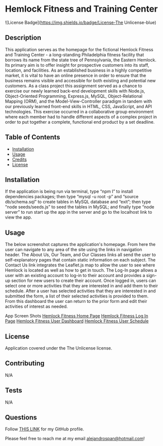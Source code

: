 
  <!-- adding project tittle from user entered input data -->
  # Hemlock Fitness and Training Center

  <!-- adding license badge from user selected input data near the top of the README -->
  <!-- condition to check for the project license to display the license badge, if not license, then return an empty string -->
  ![License Badge](https://img.shields.io/badge/License-The Unlicense-blue)

  ## Description
  <!-- adding project description from user entered input data -->
  This application serves as the homepage for the fictional Hemlock Fitness and Training Center - a long-standing Philadelphia fitness facility that borrows its name from the state tree of Pennsylvania, the Eastern Hemlock. Its primary aim is to offer insight for prospective customers into its staff, location, and facilities. As an established business in a highly competitive market, it is vital to have an online presence in order to ensure that the business remains visible and accessible for both existing and potential new customers. As a class project this assignment served as a chance to exercise our newly learned back-end development skills with Node.js, Object-Oriented Programming, Express.js, MySQL, Object-Relational Mapping (ORM), and the Model-View-Controller paradigm in tandem with our previously learned front-end skills in HTML, CSS, JavaScript, and API technologies. This exercise occurred in a collaborative group environment where each member had to handle different aspects of a complex project in order to put together a complete, functional end product by a set deadline.

  ## Table of Contents
         
  - [Installation](#installation)
  - [Usage](#usage)
  - [Credits](#credits)
  - [License](#license)
  
  ## Installation
  <!-- adding project installation instructions from user entered input data -->
  If the application is being run via terminal, type “npm I” to install dependencies packages; then type “mysql -u root -p” and “source db/schema.sql” to create tables in MySQL database and “exit”; then type “node seeds/seeds.js” to seed the tables in MySQL; and finally type “node server” to run start up the app in the server and go to the localhost link to view the app. 
         
  ## Usage
  <!-- adding project usage from user entered input data -->
  The below screenshot captures the application's homepage. From here the user can navigate to any area of the site using the links in navigation header. The About Us, Our Team, and Our Classes links all send the user to self-explanatory pages that contain static information on each subject. The Contact Us link integrates the Leaflet.js map to allow the user to see where Hemlock is located as well as how to get in touch.  The Log-In page allows a user with an existing account to log-in to their account and provides a sign-up section for new users to create their account.  Once logged in, users can select one or more activities that they are interested in and add them to their schedule.  After a user has selected activities that they are interested in and submitted the form, a list of their selected activities is provided to them. From this dashboard the user can return to the prior form and edit their activities of interest as needed.
  
  App Screen Shots
  [Hemlock Fitness Home Page](.utils/public/images/readme/hemlock-home.png)
  [Hemlock Fitness Log In Page](.utils//public/images/Web%20capture_23-12-2022_15414_localhost.jpeg)
  [Hemlock Fitness User Dashboard](.utils//public/images/readme/hemlock-user-dashboard.png)
  [Hemlock Fitness User Schedule](.utils//public/images/readme/hemlock-my-schedule.png)


  ## License
  <!-- adding which license the application is covered under from user entered input data -->
  Application covered under the The Unlicense license.
  
  ## Contributing
  <!-- adding project contributions from user entered input data -->
  N/A
  
  ## Tests
  <!-- adding project tests from user entered input data -->
  N/A

  ## Questions
  <!-- adding user GitHub user name from user entered input data -->
  Follow [THIS LINK](https://github.com/z20axa) for my GitHub profile.
  
  <!-- adding user email from user entered input data -->
  Please feel free to reach me at my email alejandrospan@hotmail.com!

  